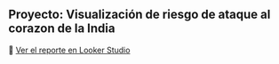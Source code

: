 ## Proyecto: Visualización de riesgo de ataque al corazon de la India

🔗 [Ver el reporte en Looker Studio](https://lookerstudio.google.com/s/lnw1jSnA0BE)

